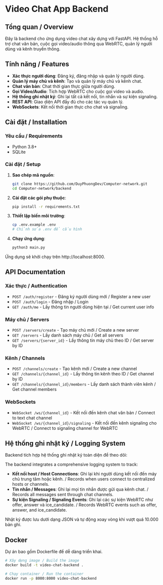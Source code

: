 # Video Chat App Backend

## Tổng quan / Overview

Đây là backend cho ứng dụng video chat xây dựng với FastAPI. Hệ thống hỗ trợ chat văn bản, cuộc gọi video/audio thông qua WebRTC, quản lý người dùng và kênh truyền thông.

## Tính năng / Features

- **Xác thực người dùng**: Đăng ký, đăng nhập và quản lý người dùng.
- **Quản lý máy chủ và kênh**: Tạo và quản lý máy chủ và kênh chat.
- **Chat văn bản**: Chat thời gian thực giữa người dùng.
- **Gọi Video/Audio**: Tích hợp WebRTC cho cuộc gọi video và audio.
- **Hệ thống ghi nhật ký**: Ghi lại tất cả kết nối, tin nhắn và sự kiện signaling.
- **REST API**: Giao diện API đầy đủ cho các tác vụ quản lý.
- **WebSockets**: Kết nối thời gian thực cho chat và signaling.

## Cài đặt / Installation

### Yêu cầu / Requirements

- Python 3.8+
- SQLite

### Cài đặt / Setup

1. **Sao chép mã nguồn**:

   ```bash
   git clone https://github.com/DuyPhuongDev/Computer-network.git
   cd Computer-network/backend
   ```

2. **Cài đặt các gói phụ thuộc**:

   ```bash
   pip install -r requirements.txt
   ```

3. **Thiết lập biến môi trường**:

   ```bash
   cp .env.example .env
   # Chỉnh sửa .env để cấu hình
   ```

4. **Chạy ứng dụng**:
   ```bash
   python3 main.py
   ```

Ứng dụng sẽ khởi chạy trên http://localhost:8000.

## API Documentation

### Xác thực / Authentication

- `POST /auth/register` - Đăng ký người dùng mới / Register a new user
- `POST /auth/login` - Đăng nhập / Login
- `GET /auth/me` - Lấy thông tin người dùng hiện tại / Get current user info

### Máy chủ / Servers

- `POST /servers/create` - Tạo máy chủ mới / Create a new server
- `GET /servers` - Lấy danh sách máy chủ / Get all servers
- `GET /servers/{server_id}` - Lấy thông tin máy chủ theo ID / Get server by ID

### Kênh / Channels

- `POST /channels/create` - Tạo kênh mới / Create a new channel
- `GET /channels/{channel_id}` - Lấy thông tin kênh theo ID / Get channel by ID
- `GET /channels/{channel_id}/members` - Lấy danh sách thành viên kênh / Get channel members

### WebSockets

- `WebSocket /ws/{channel_id}` - Kết nối đến kênh chat văn bản / Connect to text chat channel
- `WebSocket /ws/{channel_id}/signaling` - Kết nối đến kênh signaling cho WebRTC / Connect to signaling channel for WebRTC

## Hệ thống ghi nhật ký / Logging System

Backend tích hợp hệ thống ghi nhật ký toàn diện để theo dõi:

The backend integrates a comprehensive logging system to track:

- **Kết nối host / Host Connections**: Ghi lại khi người dùng kết nối đến máy chủ trung tâm hoặc kênh. / Records when users connect to centralized hosts or channels.
- **Tin nhắn / Messages**: Ghi lại mọi tin nhắn được gửi qua kênh chat. / Records all messages sent through chat channels.
- **Sự kiện Signaling / Signaling Events**: Ghi lại các sự kiện WebRTC như offer, answer và ice_candidate. / Records WebRTC events such as offer, answer, and ice_candidate.

Nhật ký được lưu dưới dạng JSON và tự động xoay vòng khi vượt quá 10.000 bản ghi.

## Docker

Dự án bao gồm Dockerfile để dễ dàng triển khai.

```bash
# Xây dựng image / Build the image
docker build -t video-chat-backend .

# Chạy container / Run the container
docker run -p 8000:8000 video-chat-backend
```

